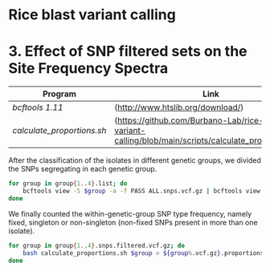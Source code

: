 # Rice blast variant calling
# 3. Effect of SNP filtered sets on the Site Frequency Spectra


Program                    | Link
-------------------------- | ---------------------------------
*bcftools 1.11*            | (http://www.htslib.org/download/)
*calculate_proportions.sh* | (https://github.com/Burbano-Lab/rice-blast-variant-calling/blob/main/scripts/calculate_proportions.sh)


After the classification of the isolates in different genetic groups, we divided the SNPs segregating in each genetic group.

```bash
for group in group{1..4}.list; do
	bcftools view -S $group -a -f PASS ALL.snps.vcf.gz | bcftools view -m2 -M2 -g ^miss - | bgzip > ${group%.list}.snps.filtered.vcf.gz
done
```
We finally counted the within-genetic-group SNP type frequency, namely fixed, singleton or non-singleton (non-fixed SNPs present in more than one isolate).
```bash
for group in group{1..4}.snps.filtered.vcf.gz; do
	bash calculate_proportions.sh $group > ${group%.vcf.gz}.proportions.txt
done
```

